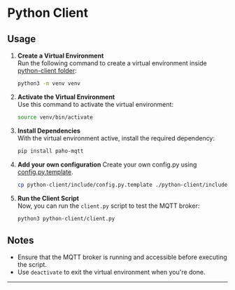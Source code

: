 # Python Client

## Usage

1. **Create a Virtual Environment**  
   Run the following command to create a virtual environment inside [python-client folder](https://github.com/n-mangini/mosquitto-client-setup/tree/main/python-client):
   ```bash
   python3 -m venv venv

2. **Activate the Virtual Environment**  
   Use this command to activate the virtual environment:
   ```bash
   source venv/bin/activate

3. **Install Dependencies**  
   With the virtual environment active, install the required dependency:
   ```bash
   pip install paho-mqtt

4. **Add your own configuration**
   Create your own config.py using [config.py.template](https://github.com/n-mangini/mosquitto-client-setup/blob/main/python-client/include/config.py.template).
   ```bash
   cp python-client/include/config.py.template ./python-client/include/config.py && vim python-client/include/config.py
   ```

4. **Run the Client Script**  
   Now, you can run the `client.py` script to test the MQTT broker:
   ```bash
   python3 python-client/client.py

## Notes

- Ensure that the MQTT broker is running and accessible before executing the script.
- Use `deactivate` to exit the virtual environment when you're done.

---

